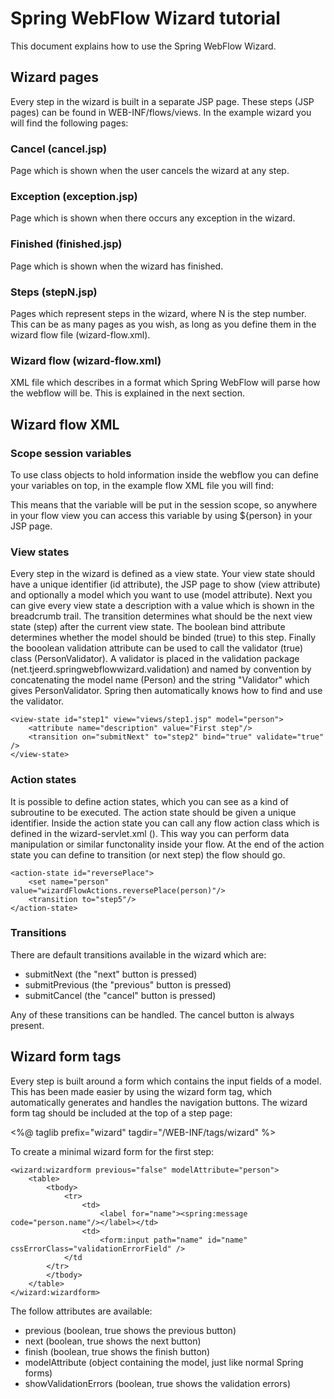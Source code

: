 # Spring WebFlow Wizard tutorial

This document explains how to use the Spring WebFlow Wizard.

## Wizard pages
Every step in the wizard is built in a separate JSP page. These steps (JSP pages) can be found in WEB-INF/flows/views. In
the example wizard you will find the following pages:

### Cancel (cancel.jsp)
Page which is shown when the user cancels the wizard at any step.

### Exception (exception.jsp)
Page which is shown when there occurs any exception in the wizard.

### Finished (finished.jsp)
Page which is shown when the wizard has finished.

### Steps (stepN.jsp)
Pages which represent steps in the wizard, where N is the step number. This can be as many pages as you wish, as long as
you define them in the wizard flow file (wizard-flow.xml).

### Wizard flow (wizard-flow.xml)
XML file which describes in a format which Spring WebFlow will parse how the webflow will be. This is explained in the
next section.

## Wizard flow XML

### Scope session variables
To use class objects to hold information inside the webflow you can define your variables on top, in the example flow
XML file you will find:
  <var name="person" class="net.tjeerd.springwebflowwizard.model.Person"/>

This means that the variable will be put in the session scope, so anywhere in your flow view you can access this variable
 by using ${person} in your JSP page.

### View states
Every step in the wizard is defined as a view state. Your view state should have a unique identifier (id attribute), the JSP page
to show (view attribute) and optionally a model which you want to use (model attribute). Next you can give every view state
a description with a value which is shown in the breadcrumb trail. The transition determines what should be the next
view state (step) after the current view state. The boolean bind attribute determines whether the model should be binded (true) to
this step. Finally the booolean validation attribute can be used to call the validator (true) class (PersonValidator). A validator
is placed in the validation package (net.tjeerd.springwebflowwizard.validation) and named by convention by concatenating
the model name (Person) and the string "Validator" which gives PersonValidator. Spring then automatically knows how to find
and use the validator.

    <view-state id="step1" view="views/step1.jsp" model="person">
        <attribute name="description" value="First step"/>
        <transition on="submitNext" to="step2" bind="true" validate="true" />
    </view-state>

### Action states
It is possible to define action states, which you can see as a kind of subroutine to be executed. The action state should
be given a unique identifier. Inside the action state you can call any flow action class which is defined in the wizard-servlet.xml
(<bean id="wizardFlowActions" class="net.tjeerd.springwebflowwizard.flow.WizardFlowActions"/>). This way you can perform
data manipulation or similar functonality inside your flow. At the end of the action state you can define to transition (or
next step) the flow should go.

    <action-state id="reversePlace">
        <set name="person" value="wizardFlowActions.reversePlace(person)"/>
        <transition to="step5"/>
    </action-state>

### Transitions
There are default transitions available in the wizard which are:

* submitNext (the "next" button is pressed)
* submitPrevious (the "previous" button is pressed)
* submitCancel (the "cancel" button is pressed)

Any of these transitions can be handled. The cancel button is always present.

## Wizard form tags
Every step is built around a form which contains the input fields of a model. This has been made easier by using the
wizard form tag, which automatically generates and handles the navigation buttons. The wizard form tag should be included
at the top of a step page:

<%@ taglib prefix="wizard" tagdir="/WEB-INF/tags/wizard" %>

To create a minimal wizard form for the first step:

    <wizard:wizardform previous="false" modelAttribute="person">
        <table>
            <tbody>
                <tr>
                    <td>
                        <label for="name"><spring:message code="person.name"/></label></td>
                    <td>
                        <form:input path="name" id="name" cssErrorClass="validationErrorField" />
                </td
            </tr>
            </tbody>
        </table>
    </wizard:wizardform>

The follow attributes are available:

* previous (boolean, true shows the previous button)
* next (boolean, true shows the next button)
* finish (boolean, true shows the finish button)
* modelAttribute (object containing the model, just like normal Spring forms)
* showValidationErrors (boolean, true shows the validation errors)